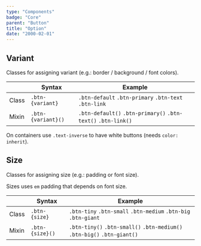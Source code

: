 ```yaml
---
type: "Components"
badge: "Core"
parent: "Button"
title: "Option"
date: "2000-02-01"
---
```


## Variant

Classes for assigning variant (e.g.: border / background / font colors).

<div class="table-scroll">

|                         | Syntax                                    | Example                       |
| ----------------------- | ----------------------------------------- | ----------------------------- |
| Class                   | `.btn-{variant}`                        | `.btn-default` `.btn-primary` `.btn-text` `.btn-link` |
| Mixin                   | `.btn-{variant}()`                      | `.btn-default()` `.btn-primary()`  `.btn-text()` `.btn-link()`   |

</div>

<demo>
  <demovanilla src="vanilla/components/button/variant">
  </demovanilla>
</demo>

On containers use `.text-inverse` to have white buttons (needs `color: inherit`).

<demo>
  <demovanilla src="vanilla/components/button/inverse">
  </demovanilla>
</demo>

## Size

Classes for assigning size (e.g.: padding or font size).

Sizes uses `em` padding that depends on font size.

|                         | Syntax                                    | Example                       |
| ----------------------- | ----------------------------------------- | ----------------------------- |
| Class                   | `.btn-{size}`                        | `.btn-tiny` `.btn-small` `.btn-medium` `.btn-big` `.btn-giant` |
| Mixin                   | `.btn-{size}()`                      | `.btn-tiny()` `.btn-small()`  `.btn-medium()` `.btn-big()` `.btn-giant()`   |

<demo>
  <demovanilla src="vanilla/components/button/size">
  </demovanilla>
</demo>
